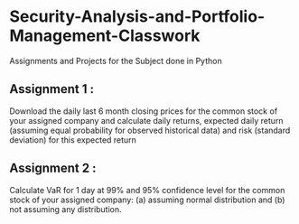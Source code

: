 # Security-Analysis-and-Portfolio-Management-Classwork
Assignments and Projects for the Subject done in Python


## Assignment 1 :

Download the daily last 6 month closing prices for the common stock of your assigned company and calculate daily returns, 
expected daily return (assuming equal probability for observed historical data) and
risk (standard deviation) for this expected return

## Assignment 2 :

Calculate VaR for 1 day at 99% and 95% confidence level for the common stock of your assigned company:
(a) assuming normal distribution and 
(b) not assuming any distribution. 
